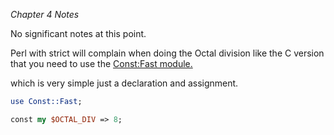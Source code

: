_Chapter 4 Notes_

No significant notes at this point.

Perl with strict will complain when doing the Octal division like the C version that you need to use the [Const:Fast module.](https://metacpan.org/pod/Const::Fast)

which is very simple just a declaration and assignment.

```perl
use Const::Fast;

const my $OCTAL_DIV => 8;
```
